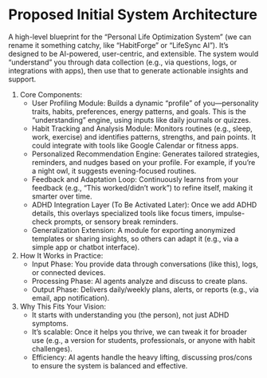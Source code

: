 # Proposed Initial System Architecture

A high-level blueprint for the “Personal Life Optimization System” (we can rename it something catchy, like “HabitForge” or “LifeSync AI”). It’s designed to be AI-powered, user-centric, and extensible. The system would “understand” you through data collection (e.g., via questions, logs, or integrations with apps), then use that to generate actionable insights and support.

1. Core Components:
   - User Profiling Module: Builds a dynamic “profile” of you—personality traits, habits, preferences, energy patterns, and goals. This is the “understanding” engine, using inputs like daily journals or quizzes.
   - Habit Tracking and Analysis Module: Monitors routines (e.g., sleep, work, exercise) and identifies patterns, strengths, and pain points. It could integrate with tools like Google Calendar or fitness apps.
   - Personalized Recommendation Engine: Generates tailored strategies, reminders, and nudges based on your profile. For example, if you’re a night owl, it suggests evening-focused routines.
   - Feedback and Adaptation Loop: Continuously learns from your feedback (e.g., “This worked/didn’t work”) to refine itself, making it smarter over time.
   - ADHD Integration Layer (To Be Activated Later): Once we add ADHD details, this overlays specialized tools like focus timers, impulse-check prompts, or sensory break reminders.
   - Generalization Extension: A module for exporting anonymized templates or sharing insights, so others can adapt it (e.g., via a simple app or chatbot interface).
2. How It Works in Practice:
   - Input Phase: You provide data through conversations (like this), logs, or connected devices.
   - Processing Phase: AI agents analyze and discuss to create plans.
   - Output Phase: Delivers daily/weekly plans, alerts, or reports (e.g., via email, app notification).
3. Why This Fits Your Vision:
   - It starts with understanding you (the person), not just ADHD symptoms.
   - It’s scalable: Once it helps you thrive, we can tweak it for broader use (e.g., a version for students, professionals, or anyone with habit challenges).
   - Efficiency: AI agents handle the heavy lifting, discussing pros/cons to ensure the system is balanced and effective.
